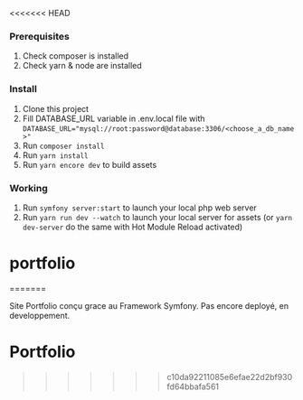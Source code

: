 <<<<<<< HEAD

### Prerequisites

1. Check composer is installed
2. Check yarn & node are installed

### Install

1. Clone this project
2. Fill DATABASE_URL variable in .env.local file with
   `DATABASE_URL="mysql://root:password@database:3306/<choose_a_db_name>"`
2. Run `composer install`
3. Run `yarn install`
4. Run `yarn encore dev` to build assets

### Working

1. Run `symfony server:start` to launch your local php web server
2. Run `yarn run dev --watch` to launch your local server for assets (or `yarn dev-server` do the same with Hot Module Reload activated)


# portfolio
=======

Site Portfolio conçu grace au Framework Symfony. Pas encore deployé, en developpement.



# Portfolio
>>>>>>> c10da92211085e6efae22d2bf930fd64bbafa561
